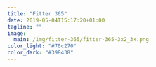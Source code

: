```yaml
---
title: "Fitter 365"
date: 2019-05-04T15:17:20+01:00
tagline: ""
image:
  main: /img/fitter-365/fitter-365-3x2_3x.png
color_light: "#70c270"
color_dark: "#398438"
---
```

